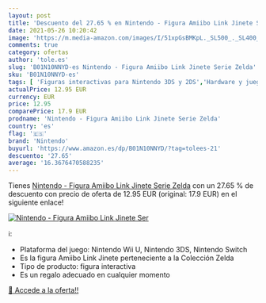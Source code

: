 ```yaml
---
layout: post
title: 'Descuento del 27.65 % en Nintendo - Figura Amiibo Link Jinete Ser'
date: 2021-05-26 10:20:42
image: 'https://m.media-amazon.com/images/I/51xpGsBMKpL._SL500_._SL400_.jpg'
comments: true
category: ofertas
author: 'tole.es'
slug: 'B01N10NNYD-es Nintendo - Figura Amiibo Link Jinete Serie Zelda'
sku: 'B01N10NNYD-es'
tags: [ 'Figuras interactivas para Nintendo 3DS y 2DS','Hardware y juegos para Nintendo 3DS y 2DS','Sistemas precursores y micro consolas','Videojuegos','nintendo', ]
actualPrice: 12.95 EUR
currency: EUR
price: 12.95
comparePrice: 17.9 EUR
prodname: 'Nintendo - Figura Amiibo Link Jinete Serie Zelda'
country: 'es'
flag: '🇪🇸'
brand: 'Nintendo'
buyurl: 'https://www.amazon.es/dp/B01N10NNYD/?tag=tolees-21'
descuento: '27.65'
average: '16.3676470588235'
---
```


Tienes [Nintendo - Figura Amiibo Link Jinete Serie Zelda](https://www.amazon.es/dp/B01N10NNYD/?tag=tolees-21) con un 27.65 % de descuento con precio de oferta de 12.95 EUR (original: 17.9 EUR) en el siguiente enlace!

[![Nintendo - Figura Amiibo Link Jinete Ser](https://m.media-amazon.com/images/I/51xpGsBMKpL._SL500_._SL400_.jpg)](https://www.amazon.es/dp/B01N10NNYD/?tag=tolees-21)

ℹ️:

- Plataforma del juego: Nintendo Wii U, Nintendo 3DS, Nintendo Switch
- Es la figura Amiibo Link Jinete perteneciente a la Colección Zelda
- Tipo de producto: figura interactiva
- Es un regalo adecuado en cualquier momento

[🛒 Accede a la oferta!!](https://www.amazon.es/dp/B01N10NNYD/?tag=tolees-21)
